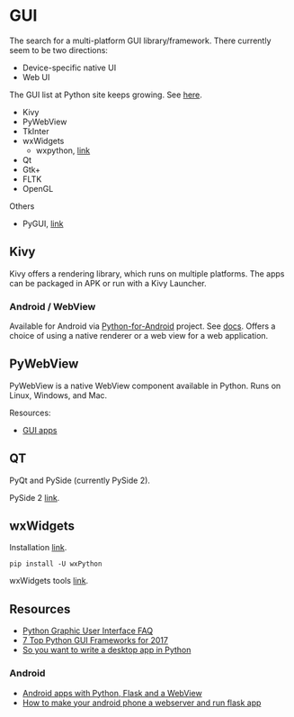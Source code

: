 # GUI

The search for a multi-platform GUI library/framework. There currently seem to be two directions:

- Device-specific native UI
- Web UI

The GUI list at Python site keeps growing. See [here](https://wiki.python.org/moin/GuiProgramming).

- Kivy
- PyWebView
- TkInter
- wxWidgets
	- wxpython, [link](http://www.wxpython.org/)
- Qt
- Gtk+
- FLTK
- OpenGL

Others 

- PyGUI, [link](http://www.cosc.canterbury.ac.nz/greg.ewing/python_gui/)

## Kivy

Kivy offers a rendering library, which runs on multiple platforms. The apps can be packaged in APK or run with a Kivy Launcher.

### Android / WebView

Available for Android via [Python-for-Android](https://github.com/kivy/python-for-android) project. See [docs](https://python-for-android.readthedocs.io/en/latest/quickstart/). Offers a choice of using a native renderer or a web view for a web application.

## PyWebView 

PyWebView is a native WebView component available in Python.
Runs on Linux, Windows, and Mac.

Resources:

- [GUI apps](https://www.techiediaries.com/python/how-to-build-cross-platform-desktop-gui-based-apps-with-python-and-web-technologies-and-frameworks/)

## QT

PyQt and PySide (currently PySide 2).

PySide 2 [link](https://wiki.qt.io/Qt_for_Python).

## wxWidgets

Installation [link](https://wiki.wxpython.org/How%20to%20install%20wxPython).

`pip install -U wxPython`

wxWidgets tools [link](https://wiki.wxwidgets.org/Tools).


## Resources

- [Python Graphic User Interface FAQ](https://docs.python.org/3/faq/gui.html)
- [7 Top Python GUI Frameworks for 2017](https://insights.dice.com/2017/08/07/7-top-python-gui-frameworks-for-2017-2/)
- [So you want to write a desktop app in Python](http://takluyver.github.io/posts/so-you-want-to-write-a-desktop-app-in-python.html)

### Android

- [Android apps with Python, Flask and a WebView](https://blog.kivy.org/2016/05/android-apps-with-python-flask-and-a-webview/)
- [How to make your android phone a webserver and run flask app](http://neilkarwasra.blogspot.com/2017/08/how-to-install-and-run-python-flask-web_15.html)
